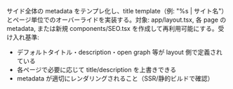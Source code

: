 サイド全体の metadata をテンプレ化し、title template（例: "%s | サイト名"）とページ単位でのオーバーライドを実装する。対象: app/layout.tsx, 各 page の metadata, または新規 components/SEO.tsx を作成して再利用可能にする。受け入れ基準:
- デフォルトタイトル・description・open graph 等が layout 側で定義されている
- 各ページで必要に応じて title/description を上書きできる
- metadata が適切にレンダリングされること（SSR/静的ビルドで確認）